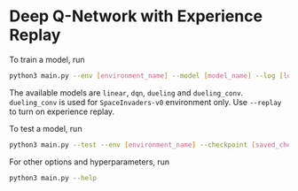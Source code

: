 # Deep Q-Network with Experience Replay
To train a model, run
```bash
python3 main.py --env [environment_name] --model [model_name] --log [log_directory]
```
The available models are `linear`, `dqn`, `dueling` and `dueling_conv`.
`dueling_conv` is used for `SpaceInvaders-v0` environment only.
Use `--replay` to turn on experience replay.

To test a model, run
```bash
python3 main.py --test --env [environment_name] --checkpoint [saved_checkpoint_path]
```

For other options and hyperparameters, run
```bash
python3 main.py --help
```
